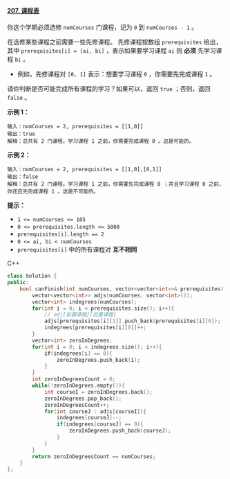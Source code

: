 #### [207. 课程表](https://leetcode-cn.com/problems/course-schedule/)

你这个学期必须选修 `numCourses` 门课程，记为 `0` 到 `numCourses - 1` 。

在选修某些课程之前需要一些先修课程。 先修课程按数组 `prerequisites` 给出，其中 `prerequisites[i] = [ai, bi]` ，表示如果要学习课程 `ai` 则 **必须** 先学习课程 `bi` 。

- 例如，先修课程对 `[0, 1]` 表示：想要学习课程 `0` ，你需要先完成课程 `1` 。

请你判断是否可能完成所有课程的学习？如果可以，返回 `true` ；否则，返回 `false` 。

 

**示例 1：**

```
输入：numCourses = 2, prerequisites = [[1,0]]
输出：true
解释：总共有 2 门课程。学习课程 1 之前，你需要完成课程 0 。这是可能的。
```

**示例 2：**

```
输入：numCourses = 2, prerequisites = [[1,0],[0,1]]
输出：false
解释：总共有 2 门课程。学习课程 1 之前，你需要先完成课程 0 ；并且学习课程 0 之前，你还应先完成课程 1 。这是不可能的。
```

 

**提示：**

- `1 <= numCourses <= 105`
- `0 <= prerequisites.length <= 5000`
- `prerequisites[i].length == 2`
- `0 <= ai, bi < numCourses`
- `prerequisites[i]` 中的所有课程对 **互不相同**



C++

```c++
class Solution {
public:
    bool canFinish(int numCourses, vector<vector<int>>& prerequisites) {
        vector<vector<int>> adjs(numCourses, vector<int>());
        vector<int> indegrees(numCourses);
        for(int i = 0; i < prerequisites.size(); i++){
            // adj[前置课程][后置课程]
            adjs[prerequisites[i][1]].push_back(prerequisites[i][0]);
            indegrees[prerequisites[i][0]]++;
        }
        vector<int> zeroInDegrees;
        for(int i = 0; i < indegrees.size(); i++){
            if(indegrees[i] == 0){
                zeroInDegrees.push_back(i);
            }
        }
        int zeroInDegreesCount = 0;
        while(!zeroInDegrees.empty()){
            int courseI = zeroInDegrees.back();
            zeroInDegrees.pop_back();
            zeroInDegreesCount++;
            for(int courseJ : adjs[courseI]){
                indegrees[courseJ]--;
                if(indegrees[courseJ] == 0){
                    zeroInDegrees.push_back(courseJ);
                }
            }
        }
        return zeroInDegreesCount == numCourses;
    }
};
```

